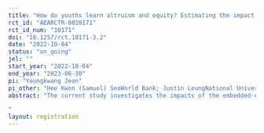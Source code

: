 ```yaml
---
title: "How do youths learn altruism and equity? Estimating the impact of embedded ethics in education on social preferences"
rct_id: "AEARCTR-0010171"
rct_id_num: "10171"
doi: "10.1257/rct.10171-3.2"
date: "2022-10-04"
status: "on_going"
jel: ""
start_year: "2022-10-04"
end_year: "2023-06-30"
pi: "Youngkwang Jeon"
pi_other: "Hee Kwon (Samuel) SeoWorld Bank; Justin LeungNational University of Singapore; Daniel ChenWorld Bank; Peter Joseph HickmanHarvard University; Emma KlugmanHarvard University"
abstract: "The current study investigates the impacts of the embedded-ethics software coding education program with a sample of 200 students in Arusha Girls’ Secondary School in the United Republic of Tanzania. The study randomly assigns the sample into two treatment groups - one where students code interactions of virtual “Standard Nash” agents that only take account of the benefit to oneself, and another where the students code interactions of virtual “Altruistic-Equitable” agents that are interested in not only one’s own benefit but also others’ - and a control group for which no program activities are taken place. Through such random assignment to the intervention, this study plans to study the impact of the embedded-ethics digital education program on students’ i)  social preferences in altruism, equity, and inclusion, ii) psychosocial well-being, and iii) other auxiliary socioemotional-learning indicators, such as their interest in STEM (Science, Technology, Engineering, and Mathematics) fields and gender-based attitudes. 
"
layout: registration
---
```


